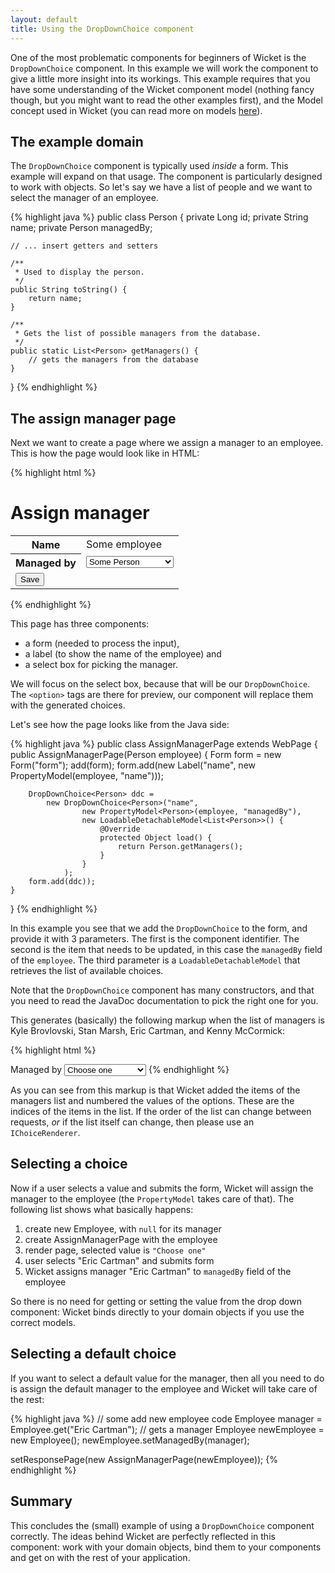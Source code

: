 ```yaml
---
layout: default
title: Using the DropDownChoice component
---
```


One of the most problematic components for beginners of Wicket is the
`DropDownChoice` component. In this example we will work the component to
give a little more insight into its workings. This example requires that you
have some understanding of the Wicket component model (nothing fancy though,
but you might want to read the other examples first), and the Model concept
used in Wicket (you can read more on models
[here](https://cwiki.apache.org/confluence/display/WICKET/Working+with+Wicket+models)).

## The example domain

The `DropDownChoice` component is typically used _inside_ a form. This
example will expand on that usage. The component is particularly designed to
work with objects. So let's say we have a list of people and we want to
select the manager of an employee.

{% highlight java %}
public class Person {
    private Long id;
    private String name;
    private Person managedBy;

    // ... insert getters and setters

    /**
     * Used to display the person.
     */
    public String toString() {
        return name;
    }

    /**
     * Gets the list of possible managers from the database.
     */
    public static List<Person> getManagers() {
        // gets the managers from the database
    }
}
{% endhighlight %}

## The assign manager page

Next we want to create a page where we assign a manager to an employee. This
is how the page would look like in HTML:

{% highlight html %}
<html>
<body>
<form wicket:id="form">
<h1>Assign manager</h1>
<table>
<tr>
    <th>Name</th>
    <td wicket:id="name">Some employee</td>
</tr>
<tr>
    <th>Managed by</th>
    <td><select wicket:id="managedBy">
        <option>Some Person</option>
        <option>Some Other Person</option>
        </select>
    </td>
</tr>
<tr><td colspan="2"><input type="submit" value="Save"/></td></tr>
</table>
</form>
</body>
</html>
{% endhighlight %}

This page has three components:

* a form (needed to process the input),
* a label (to show the name of the employee) and 
* a select box for picking the manager.

We will focus on the select box, because that will be our `DropDownChoice`.
The `<option>` tags are there for preview, our component will replace them
with the generated choices.

Let's see how the page looks like from the Java side:

{% highlight java %}
public class AssignManagerPage extends WebPage {
    public AssignManagerPage(Person employee) {
        Form form = new Form("form");
        add(form);
        form.add(new Label("name", new PropertyModel<String>(employee, "name")));

        DropDownChoice<Person> ddc = 
            new DropDownChoice<Person>("name", 
                    new PropertyModel<Person>(employee, "managedBy"),
                    new LoadableDetachableModel<List<Person>>() {
                        @Override
                        protected Object load() { 
                            return Person.getManagers();
                        }
                    }
                );
        form.add(ddc));
    }
}
{% endhighlight %}

In this example you see that we add the `DropDownChoice` to the form, and
provide it with 3 parameters. The first is the component identifier. The
second is the item that needs to be updated, in this case the `managedBy`
field of the `employee`. The third parameter is a `LoadableDetachableModel`
that retrieves the list of available choices.

Note that the `DropDownChoice` component has many constructors, and that you
need to read the JavaDoc documentation to pick the right one for you.

This generates (basically) the following markup when the list of managers is
Kyle Brovlovski, Stan Marsh, Eric Cartman, and Kenny McCormick:

{% highlight html %}
<tr>
    <th>Managed by</th>
    <td>
        <select wicket:id="managedBy" name="managedBy">
            <option selected="selected" value="">Choose one</option>
            <option value="0">Kyle Brovlovski</option>
            <option value="1">Stan Marsh</option>
            <option value="2">Eric Cartman</option>
            <option value="3">Kenny McCormick</option>
        </select>
    </td>
</tr>
{% endhighlight %}

As you can see from this markup is that Wicket added the items of the
managers list and numbered the values of the options. These are the indices
of the items in the list. If the order of the list can change between
requests, _or_ if the list itself can change, then please use an
`IChoiceRenderer`.

## Selecting a choice

Now if a user selects a value and submits the form, Wicket will assign the
manager to the employee (the `PropertyModel` takes care of that). The
following list shows what basically happens:

1. create new Employee, with `null` for its manager
2. create AssignManagerPage with the employee
3. render page, selected value is `"Choose one"`
4. user selects "Eric Cartman" and submits form
5. Wicket assigns manager "Eric Cartman" to `managedBy` field of the employee

So there is no need for getting or setting the value from the drop down
component: Wicket binds directly to your domain objects if you use the
correct models.

## Selecting a default choice

If you want to select a default value for the manager, then all you need to
do is assign the default manager to the employee and Wicket will take care of
the rest:

{% highlight java %}
// some add new employee code
Employee manager = Employee.get("Eric Cartman"); // gets a manager
Employee newEmployee = new Employee();
newEmployee.setManagedBy(manager);

setResponsePage(new AssignManagerPage(newEmployee));
{% endhighlight %}

## Summary

This concludes the (small) example of using a `DropDownChoice` component
correctly. The ideas behind Wicket are perfectly reflected in this component:
work with your domain objects, bind them to your components and get on with
the rest of your application.
